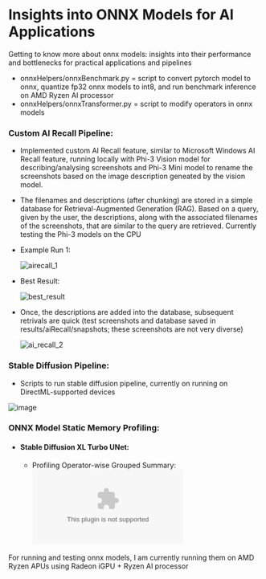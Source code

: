 # Insights into ONNX Models for AI Applications
Getting to know more about onnx models: insights into their performance and bottlenecks for practical applications and pipelines

- onnxHelpers/onnxBenchmark.py = script to convert pytorch model to onnx, quantize fp32 onnx models to int8, and run benchmark inference on AMD Ryzen AI processor
- onnxHelpers/onnxTransformer.py = script to modify operators in onnx models

### Custom AI Recall Pipeline:
 * Implemented custom AI Recall feature, similar to Microsoft Windows AI Recall feature, running locally with Phi-3 Vision model for describing/analysing screenshots and Phi-3 Mini model to rename the screenshots        based on the image description geneated by the vision model.
 
 * The filenames and descriptions (after chunking) are stored in a simple database for Retrieval-Augmented Generation (RAG). Based on a query, given by the user, the descriptions, along with the associated               filenames of the screenshots, that are similar to the query are retrieved. Currently testing the Phi-3 models on the CPU

 * Example Run 1:
   
   ![airecall_1](https://github.com/shamith2/onnxInsights/assets/43729418/89e3fccf-5747-479c-992d-451e9332bc51)

 * Best Result:
   
   ![best_result](https://github.com/shamith2/onnxInsights/blob/1f1b3a81d6dfbbd2cab0321e70bbaf3f10790970/results/aiRecall/snapshots/20240610/YouTube_Keynote_CopilotPC_SatyaNadella_Subscribe_6102024_164832.png)

 * Once, the descriptions are added into the database, subsequent retrivals are quick (test screenshots and database saved in results/aiRecall/snapshots; these screenshots are not very diverse)
   
   ![ai_recall_2](https://github.com/shamith2/onnxInsights/assets/43729418/875011d7-43ca-4a2f-b7b2-d828884409a0)

### Stable Diffusion Pipeline:
  * Scripts to run stable diffusion pipeline, currently on running on DirectML-supported devices

  ![image](https://github.com/shamith2/onnxInsights/blob/db91c3483d4ad8f8ab8d5dc2a1379b03268bebb3/results/stableDiffusion/sd_turbo_results/SD%202.1%20Turbo_visualize_1.png)

### ONNX Model Static Memory Profiling:
  * #### Stable Diffusion XL Turbo UNet:
    * Profiling Operator-wise Grouped Summary: ![profile-grouped-summary-csv](https://github.com/shamith2/onnxInsights/blob/main/results/onnxProfile/logs/sdxlt_unet_grouped_summary.csv)

For running and testing onnx models, I am currently running them on AMD Ryzen APUs using Radeon iGPU + Ryzen AI processor
